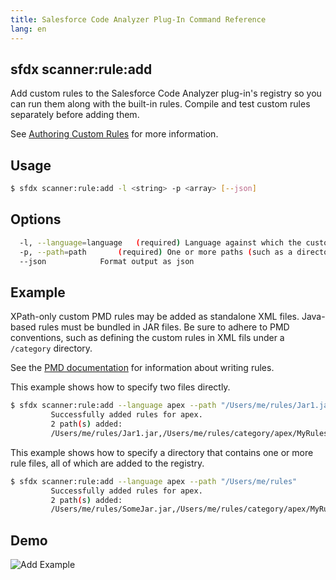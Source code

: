 ```yaml
---
title: Salesforce Code Analyzer Plug-In Command Reference
lang: en
---
```


## sfdx scanner:rule:add
Add custom rules to the Salesforce Code Analyzer plug-in's registry so you can run them along with the built-in rules. Compile and test custom rules separately before adding them.

See [Authoring Custom Rules](./en/custom-rules/author/) for more information.

## Usage

```bash
$ sfdx scanner:rule:add -l <string> -p <array> [--json]
```
  
## Options

```bash
  -l, --language=language	(required) Language against which the custom rules will evaluate
  -p, --path=path		(required) One or more paths (such as a directory or JAR file) to custom rule definitions. Specify multiple values as a comma-separated list.
  --json			Format output as json

```
  
## Example
XPath-only custom PMD rules may be added as standalone XML files. Java-based rules must be bundled in JAR files. Be sure to adhere to PMD conventions, such as defining the custom rules in XML fils under a ```/category``` directory.

See the [PMD documentation](https://pmd.github.io/latest/pmd_userdocs_extending_writing_pmd_rules.html) for information about writing rules. 
  
This example shows how to specify two files directly.
```bash
$ sfdx scanner:rule:add --language apex --path "/Users/me/rules/Jar1.jar,/Users/me/rules/category/apex/MyRules.xml"
         Successfully added rules for apex.
         2 path(s) added:
         /Users/me/rules/Jar1.jar,/Users/me/rules/category/apex/MyRules.xml
```

This example shows how to specify a directory that contains one or more rule files, all of which are added to the registry.
```bash
$ sfdx scanner:rule:add --language apex --path "/Users/me/rules"
         Successfully added rules for apex.
         2 path(s) added:
         /Users/me/rules/SomeJar.jar,/Users/me/rules/category/apex/MyRules.xml
```

## Demo
![Add Example](./assets/images/add.gif) 
